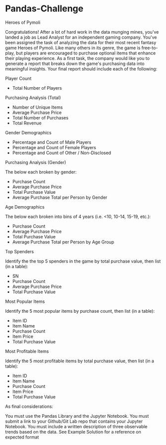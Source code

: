 # Pandas-Challenge

Heroes of Pymoli

Congratulations! After a lot of hard work in the data munging mines, you've landed a job as Lead Analyst for an independent gaming company. You've been assigned the task of analyzing the data for their most recent fantasy game Heroes of Pymoli.
Like many others in its genre, the game is free-to-play, but players are encouraged to purchase optional items that enhance their playing experience. As a first task, the company would like you to generate a report that breaks down the game's purchasing data into meaningful insights.
Your final report should include each of the following:

Player Count

- Total Number of Players


Purchasing Analysis (Total)

- Number of Unique Items
- Average Purchase Price
- Total Number of Purchases
- Total Revenue


Gender Demographics

- Percentage and Count of Male Players
- Percentage and Count of Female Players
- Percentage and Count of Other / Non-Disclosed


Purchasing Analysis (Gender)

The below each broken by gender:

- Purchase Count
- Average Purchase Price
- Total Purchase Value
- Average Purchase Total per Person by Gender




Age Demographics

The below each broken into bins of 4 years (i.e. <10, 10-14, 15-19, etc.):

- Purchase Count
- Average Purchase Price
- Total Purchase Value
- Average Purchase Total per Person by Age Group




Top Spenders

Identify the the top 5 spenders in the game by total purchase value, then list (in a table):

- SN
- Purchase Count
- Average Purchase Price
- Total Purchase Value




Most Popular Items

Identify the 5 most popular items by purchase count, then list (in a table):

- Item ID
- Item Name
- Purchase Count
- Item Price
- Total Purchase Value




Most Profitable Items

Identify the 5 most profitable items by total purchase value, then list (in a table):

- Item ID
- Item Name
- Purchase Count
- Item Price
- Total Purchase Value



As final considerations:

You must use the Pandas Library and the Jupyter Notebook.
You must submit a link to your Github/Git Lab repo that contains your Jupyter Notebook.
You must include a written description of three observable trends based on the data.
See Example Solution for a reference on expected format